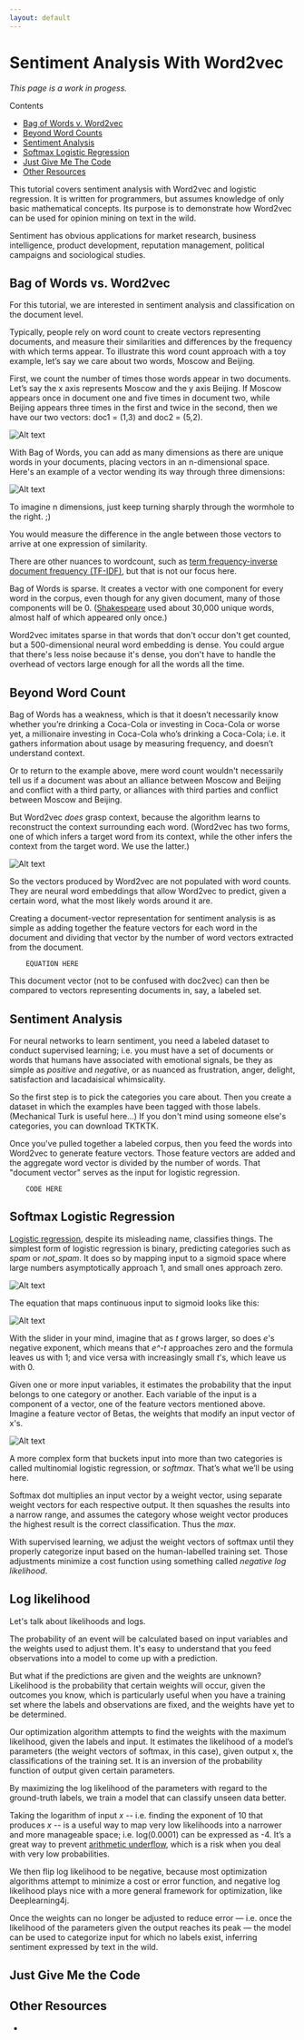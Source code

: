 ```yaml
---
layout: default
---
```


# Sentiment Analysis With Word2vec

*This page is a work in progess.*

Contents

* <a href="#bow">Bag of Words v. Word2vec</a>
* <a href="#count">Beyond Word Counts</a>
* <a href="#sentiment">Sentiment Analysis</a>
* <a href="#softmax">Softmax Logistic Regression</a>
* <a href="#code">Just Give Me The Code</a>
* <a href="#resource">Other Resources</a>

This tutorial covers sentiment analysis with Word2vec and logistic regression. It is written for programmers, but assumes knowledge of only basic mathematical concepts. Its purpose is to demonstrate how Word2vec can be used for opinion mining on text in the wild. 

Sentiment has obvious applications for market research, business intelligence, product development, reputation management, political campaigns and sociological studies. 

## <a name="bow">Bag of Words vs. Word2vec</a>

For this tutorial, we are interested in sentiment analysis and classification on the document level. 

Typically, people rely on word count to create vectors representing documents, and measure their similarities and differences by the frequency with which terms appear. To illustrate this word count approach with a toy example, let’s say we care about two words, Moscow and Beijing. 

First, we count the number of times those words appear in two documents. Let’s say the x axis represents Moscow and the y axis Beijing. If Moscow appears once in document one and five times in document two, while Beijing appears three times in the first and twice in the second, then we have our two vectors: doc1 = (1,3) and doc2 = (5,2).

![Alt text](../img/sentiment_analysis_vectors.png)

With Bag of Words, you can add as many dimensions as there are unique words in your documents, placing vectors in an n-dimensional space. Here's an example of a vector wending its way through three dimensions:

![Alt text](../img/3d_vector.png)

To imagine n dimensions, just keep turning sharply through the wormhole to the right. ;)

You would measure the difference in the angle between those vectors to arrive at one expression of similarity. 

There are other nuances to wordcount, such as [term frequency-inverse document frequency (TF-IDF)](https://en.wikipedia.org/wiki/Tf–idf), but that is not our focus here.

Bag of Words is sparse. It creates a vector with one component for every word in the corpus, even though for any given document, many of those components will be 0. ([Shakespeare](http://www.opensourceshakespeare.org/stats/) used about 30,000 unique words, almost half of which appeared only once.)

Word2vec imitates sparse in that words that don't occur don't get counted, but a 500-dimensional neural word embedding is dense. You could argue that there's less noise because it's dense, you don't have to handle the overhead of vectors large enough for all the words all the time. 

## <a name="count">Beyond Word Count</a>

Bag of Words has a weakness, which is that it doesn’t necessarily know whether you’re drinking a Coca-Cola or investing in Coca-Cola or worse yet, a millionaire investing in Coca-Cola who’s drinking a Coca-Cola; i.e. it gathers information about usage by measuring frequency, and doesn’t understand context. 

Or to return to the example above, mere word count wouldn't necessarily tell us if a document was about an alliance between Moscow and Beijing and conflict with a third party, or alliances with third parties and conflict between Moscow and Beijing. 

But Word2vec *does* grasp context, because the algorithm learns to reconstruct the context surrounding each word. (Word2vec has two forms, one of which infers a target word from its context, while the other infers the context from the target word. We use the latter.)

![Alt text](../img/word2vec_diagrams.png)

So the vectors produced by Word2vec are not populated with word counts. They are neural word embeddings that allow Word2vec to predict, given a certain word, what the most likely words around it are.

Creating a document-vector representation for sentiment analysis is as simple as adding together the feature vectors for each word in the document and dividing that vector by the number of word vectors extracted from the document. 

        EQUATION HERE

This document vector (not to be confused with doc2vec) can then be compared to vectors representing documents in, say, a labeled set.

## <a name="sentiment">Sentiment Analysis </a>

For neural networks to learn sentiment, you need a labeled dataset to conduct supervised learning; i.e. you must have a set of documents or words that humans have associated with emotional signals, be they as simple as *positive* and *negative*, or as nuanced as frustration, anger, delight, satisfaction and lacadaisical whimsicality.

So the first step is to pick the categories you care about. Then you create a dataset in which the examples have been tagged with those labels. (Mechanical Turk is useful here...) If you don't mind using someone else's categories, you can download TKTKTK.

Once you've pulled together a labeled corpus, then you feed the words into Word2vec to generate feature vectors. Those feature vectors are added and the aggregate word vector is divided by the number of words. That "document vector"  serves as the input for logistic regression. 

        CODE HERE

## <a name="softmax">Softmax Logistic Regression</a>

[Logistic regression](http://gormanalysis.com/logistic-regression-fundamentals/), despite its misleading name, classifies things. The simplest form of logistic regression is binary, predicting categories such as *spam* or *not_spam*. It does so by mapping input to a sigmoid space where large numbers asymptotically approach 1, and small ones approach zero.

![Alt text](../img/sigmoid2.png)

The equation that maps continuous input to sigmoid looks like this:

![Alt text](../img/logistic_regression2.png)

With the slider in your mind, imagine that as *t* grows larger, so does *e*'s negative exponent, which means that *e^-t* approaches zero and the formula leaves us with 1; and vice versa with increasingly small *t*'s, which leave us with 0.

Given one or more input variables, it estimates the probability that the input belongs to one category or another. Each variable of the input is a component of a vector, one of the feature vectors mentioned above. Imagine a feature vector of Betas, the weights that modify an input vector of x's. 

![Alt text](../img/logistic_regression3.png)

A more complex form that buckets input into more than two categories is called multinomial logistic regression, or *softmax*. That’s what we’ll be using here. 

Softmax dot multiplies an input vector by a weight vector, using separate weight vectors for each respective output. It then squashes the results into a narrow range, and assumes the category whose weight vector produces the highest result is the correct classification. Thus the *max*. 

With supervised learning, we adjust the weight vectors of softmax until they properly categorize input based on the human-labelled training set. Those adjustments minimize a cost function using something called *negative log likelihood*. 

## Log likelihood

Let's talk about likelihoods and logs. 

The probability of an event will be calculated based on input variables and the weights used to adjust them. It's easy to understand that you feed observations into a model to come up with a prediction. 

But what if the predictions are given and the weights are unknown? Likelihood is the probability that certain weights will occur, given the outcomes you know, which is particularly useful when you have a training set where the labels and observations are fixed, and the weights have yet to be determined. 

Our optimization algorithm attempts to find the weights with the maximum likelihood, given the labels and input. It estimates the likelihood of a model’s parameters (the weight vectors of softmax, in this case), given output x, the classifications of the training set. It is an inversion of the probability function of output given certain parameters. 

By maximizing the log likelihood of the parameters with regard to the ground-truth labels, we train a model that can classify unseen data better. 

Taking the logarithm of input *x* -- i.e. finding the exponent of 10 that produces *x* -- is a useful way to map very low likelihoods into a narrower and more manageable space; i.e. log(0.0001) can be expressed as -4. It’s a great way to prevent [arithmetic underflow](https://en.wikipedia.org/wiki/Arithmetic_underflow), which is a risk when you deal with very low probabilities.

We then flip log likelihood to be negative, because most optimization algorithms attempt to minimize a cost or error function, and negative log likelihood plays nice with a more general framework for optimization, like Deeplearning4j.

Once the weights can no longer be adjusted to reduce error — i.e. once the likelihood of the parameters given the output reaches its peak — the model can be used to categorize input for which no labels exist, inferring sentiment expressed by text in the wild. 

## <a name="code">Just Give Me the Code</a>

## <a name="resource">Other Resources</a>

* 
